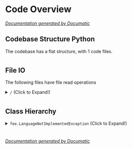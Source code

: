 # Code Overview

[_Documentation generated by Documatic_](https://www.documatic.com)

<!---Documatic-section-Codebase Structure Python-start--->
## Codebase Structure Python

The codebase has a flat structure, with 1 code files.

# #
<!---Documatic-section-Codebase Structure Python-end--->

<!---Documatic-section-File IO-start--->
## File IO

<!---Documatic-block-file_io-start--->
The following files have file read operations

<!---Documatic-block-/-start--->
<details>
	<summary><code>/</code> (Click to Expand!)</summary>

* fee
</details>
<!---Documatic-block-/-end--->
<!---Documatic-block-file_io-end--->

# #
<!---Documatic-section-File IO-end--->

<!---Documatic-section-Class Hierarchy-start--->
## Class Hierarchy

<!---Documatic-block-fee.LanguageNotImplementedException-start--->
<details>
	<summary><code>fee.LanguageNotImplementedException</code> (Click to Expand!)</summary>

* fee.GeneratorException
* fee.LanguageNotImplementedException
</details>
<!---Documatic-block-fee.LanguageNotImplementedException-end--->

# #
<!---Documatic-section-Class Hierarchy-end--->

[_Documentation generated by Documatic_](https://www.documatic.com)